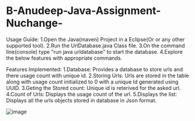 # B-Anudeep-Java-Assignment-Nuchange-

Usage Guide:
  1.Open the Java(maven) Project in a Eclipse(Or or any other supported tool).
  2.Run the UrlDatabase.java Class file.
  3.On the command line(console) type "run java urldatabase" to start the database.
  4.Explore the below features with appropriate commands.
  
  
Features Implemented:
 1.Database:
  Provides a database to store urls and there usage count with unique id.
 2.Storing Urls:
   Urls are stored in the table along with usage count initialized to 0 with a unique Id 
   generated using UUID.
 3.Geting the Stored count:
   Unique id is reterived for the asked url.
 4.Count of Urls:
   Displays the usage count of the url.
 5.Displays the list:
   Displays all the urls objects stored in database in Json format.
   
   
   
 ![image](https://user-images.githubusercontent.com/58800281/199237578-85e5391b-42f5-4e86-97a0-0908ac803b9f.png)

